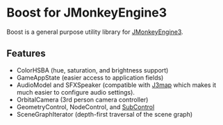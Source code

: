 # Boost for JMonkeyEngine3
Boost is a general purpose utility library for [JMonkeyEngine3](https://jmonkeyengine.org/).

## Features
* ColorHSBA (hue, saturation, and brightness support)
* GameAppState (easier access to application fields)
* AudioModel and SFXSpeaker (compatible with [J3map](https://github.com/codex128/J3map) which makes it much easier to configure audio settings).
* OrbitalCamera (3rd person camera controller)
* GeometryControl, NodeControl, and [SubControl](#subcontrol)
* SceneGraphIterator (depth-first traversal of the scene graph)


